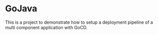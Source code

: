# GoJava

This is a project to demonstrate how to setup a deployment pipeline of a multi component application with GoCD. 
